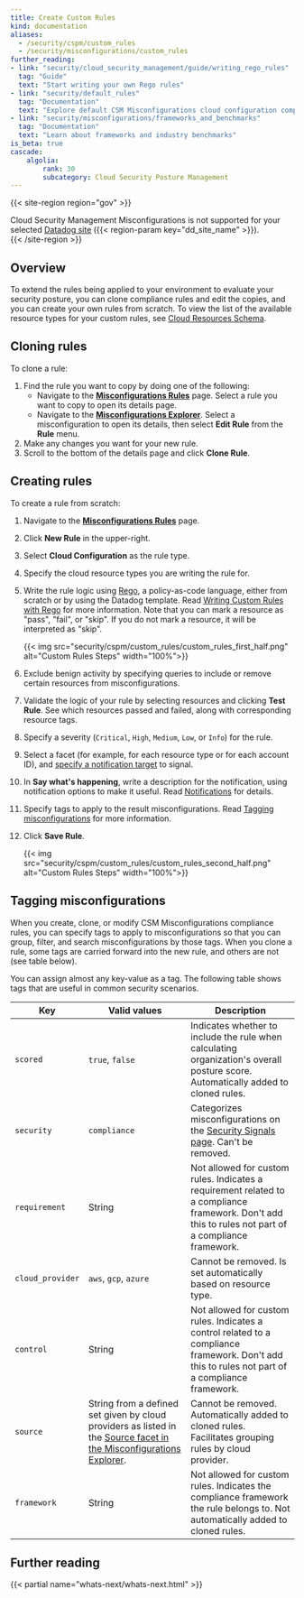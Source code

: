```yaml
---
title: Create Custom Rules
kind: documentation
aliases:
  - /security/cspm/custom_rules
  - /security/misconfigurations/custom_rules
further_reading:
- link: "security/cloud_security_management/guide/writing_rego_rules"
  tag: "Guide"
  text: "Start writing your own Rego rules"
- link: "security/default_rules"
  tag: "Documentation"
  text: "Explore default CSM Misconfigurations cloud configuration compliance rules"
- link: "security/misconfigurations/frameworks_and_benchmarks"
  tag: "Documentation"
  text: "Learn about frameworks and industry benchmarks"
is_beta: true
cascade:
    algolia:
        rank: 30
        subcategory: Cloud Security Posture Management
---
```


{{< site-region region="gov" >}}
<div class="alert alert-warning">Cloud Security Management Misconfigurations is not supported for your selected <a href="/getting_started/site">Datadog site</a> ({{< region-param key="dd_site_name" >}}).</div>
{{< /site-region >}}

## Overview

To extend the rules being applied to your environment to evaluate your security posture, you can clone compliance rules and edit the copies, and you can create your own rules from scratch.
To view the list of the available resource types for your custom rules, see [Cloud Resources Schema][8]. 

## Cloning rules

To clone a rule:

1. Find the rule you want to copy by doing one of the following:
   - Navigate to the [**Misconfigurations Rules**][1] page. Select a rule you want to copy to open its details page.
   - Navigate to the [**Misconfigurations Explorer**][2]. Select a misconfiguration to open its details, then select **Edit Rule** from the **Rule** menu.
2. Make any changes you want for your new rule.
3. Scroll to the bottom of the details page and click **Clone Rule**.

## Creating rules

To create a rule from scratch:

1. Navigate to the [**Misconfigurations Rules**][1] page.
2. Click **New Rule** in the upper-right.
3. Select **Cloud Configuration** as the rule type.
4. Specify the cloud resource types you are writing the rule for.
5. Write the rule logic using [Rego][3], a policy-as-code language, either from scratch or by using the Datadog template. Read [Writing Custom Rules with Rego][4] for more information. Note that you can mark a resource as "pass", "fail", or "skip". If you do not mark a resource, it will be interpreted as "skip".

   {{< img src="security/cspm/custom_rules/custom_rules_first_half.png" alt="Custom Rules Steps" width="100%">}}

6. Exclude benign activity by specifying queries to include or remove certain resources from misconfigurations.
7. Validate the logic of your rule by selecting resources and clicking **Test Rule**. See which resources passed and failed, along with corresponding resource tags.
8. Specify a severity (`Critical`, `High`, `Medium`, `Low`, or `Info`) for the rule.
9. Select a facet (for example, for each resource type or for each account ID), and [specify a notification target][5] to signal.
10. In **Say what's happening**, write a description for the notification, using notification options to make it useful. Read [Notifications][6] for details.
11. Specify tags to apply to the result misconfigurations. Read [Tagging misconfigurations](#tagging-misconfigurations) for more information.
12. Click **Save Rule**.

    {{< img src="security/cspm/custom_rules/custom_rules_second_half.png" alt="Custom Rules Steps" width="100%">}}

## Tagging misconfigurations

When you create, clone, or modify CSM Misconfigurations compliance rules, you can specify tags to apply to misconfigurations so that you can group, filter, and search misconfigurations by those tags. When you clone a rule, some tags are carried forward into the new rule, and others are not (see table below).

You can assign almost any key-value as a tag. The following table shows tags that are useful in common security scenarios.

| Key              | Valid values                                                                                                             | Description                                                                                                                                          |
|------------------|--------------------------------------------------------------------------------------------------------------------------|------------------------------------------------------------------------------------------------------------------------------------------------------|
| `scored`         | `true`, `false`                                                                                                          | Indicates whether to include the rule when calculating organization's overall posture score. Automatically added to cloned rules.                    |
| `security`       | `compliance`                                                                                                             | Categorizes misconfigurations on the [Security Signals page][7]. Can't be removed.                                                                   |
| `requirement`    | String                                                                                                                   | Not allowed for custom rules. Indicates a requirement related to a compliance framework. Don't add this to rules not part of a compliance framework. |
| `cloud_provider` | `aws`, `gcp`, `azure`                                                                                                    | Cannot be removed. Is set automatically based on resource type.                                                                                      |
| `control`        | String                                                                                                                   | Not allowed for custom rules. Indicates a control related to a compliance framework. Don't add this to rules not part of a compliance framework.     |
| `source`         | String from a defined set given by cloud providers as listed in the [Source facet in the Misconfigurations Explorer][2]. | Cannot be removed. Automatically added to cloned rules. Facilitates grouping rules by cloud provider.                                                |
| `framework`      | String                                                                                                                   | Not allowed for custom rules. Indicates the compliance framework the rule belongs to. Not automatically added to cloned rules.                       |

## Further reading

{{< partial name="whats-next/whats-next.html" >}}

[1]: https://app.datadoghq.com/security/configuration/compliance/rules
[2]: https://app.datadoghq.com/security/compliance
[3]: https://www.openpolicyagent.org/docs/latest/
[4]: /security/cloud_security_management/guide/writing_rego_rules/
[5]: /security/cloud_security_management/misconfigurations/compliance_rules#set-notification-targets-for-compliance-rules
[6]: /security/notifications/
[7]: https://app.datadoghq.com/security/
[8]: /infrastructure/resource_catalog/schema/

